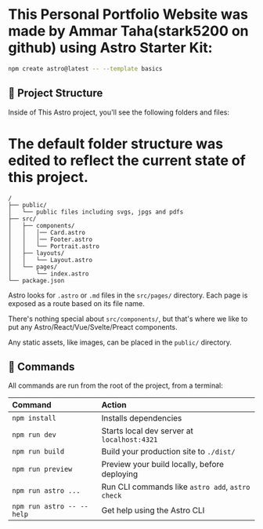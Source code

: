 # This Personal Portfolio Website was made by Ammar Taha(stark5200 on github) using Astro Starter Kit:

```sh
npm create astro@latest -- --template basics
```

## 🚀 Project Structure

Inside of This Astro project, you'll see the following folders and files:
# The default folder structure was edited to reflect the current state of this project.

```text
/
├── public/
│   └── public files including svgs, jpgs and pdfs
├── src/
│   ├── components/
│   │   │── Card.astro
│   │   │── Footer.astro
│   │   └── Portrait.astro
│   ├── layouts/
│   │   └── Layout.astro
│   └── pages/
│       └── index.astro
└── package.json
```

Astro looks for `.astro` or `.md` files in the `src/pages/` directory. Each page is exposed as a route based on its file name.

There's nothing special about `src/components/`, but that's where we like to put any Astro/React/Vue/Svelte/Preact components.

Any static assets, like images, can be placed in the `public/` directory.

## 🧞 Commands

All commands are run from the root of the project, from a terminal:

| Command                   | Action                                           |
| :------------------------ | :----------------------------------------------- |
| `npm install`             | Installs dependencies                            |
| `npm run dev`             | Starts local dev server at `localhost:4321`      |
| `npm run build`           | Build your production site to `./dist/`          |
| `npm run preview`         | Preview your build locally, before deploying     |
| `npm run astro ...`       | Run CLI commands like `astro add`, `astro check` |
| `npm run astro -- --help` | Get help using the Astro CLI                     |


